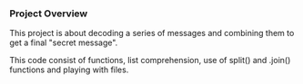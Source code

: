 ### Project Overview

 This project is about decoding a series of messages and combining them to get a final "secret message".

This code consist of functions, list comprehension, use of split() and .join() functions and playing with files.


